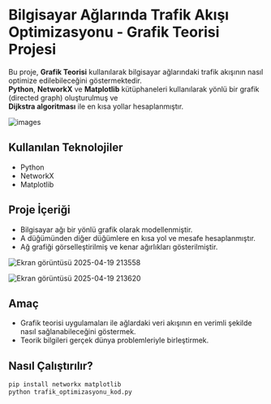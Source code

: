 # Bilgisayar Ağlarında Trafik Akışı Optimizasyonu - Grafik Teorisi Projesi

Bu proje, **Grafik Teorisi** kullanılarak bilgisayar ağlarındaki trafik akışının nasıl optimize edilebileceğini göstermektedir.  
**Python**, **NetworkX** ve **Matplotlib** kütüphaneleri kullanılarak yönlü bir grafik (directed graph) oluşturulmuş ve  
**Dijkstra algoritması** ile en kısa yollar hesaplanmıştır.

![images](https://github.com/user-attachments/assets/d5eb7794-560e-46c3-b792-fc0b549c628b)

## Kullanılan Teknolojiler
- Python
- NetworkX 
- Matplotlib

## Proje İçeriği
- Bilgisayar ağı bir yönlü grafik olarak modellenmiştir.
- A düğümünden diğer düğümlere en kısa yol ve mesafe hesaplanmıştır.
- Ağ grafiği görselleştirilmiş ve kenar ağırlıkları gösterilmiştir.

 ![Ekran görüntüsü 2025-04-19 213558](https://github.com/user-attachments/assets/7ccc4e53-6de9-4b98-a887-7751de5362f0)

 ![Ekran görüntüsü 2025-04-19 213620](https://github.com/user-attachments/assets/c037d36a-cdcb-40a2-8778-1919ff17318a)

## Amaç
- Grafik teorisi uygulamaları ile ağlardaki veri akışının en verimli şekilde nasıl sağlanabileceğini göstermek.
- Teorik bilgileri gerçek dünya problemleriyle birleştirmek.


## Nasıl Çalıştırılır?
```bash
pip install networkx matplotlib
python trafik_optimizasyonu_kod.py
